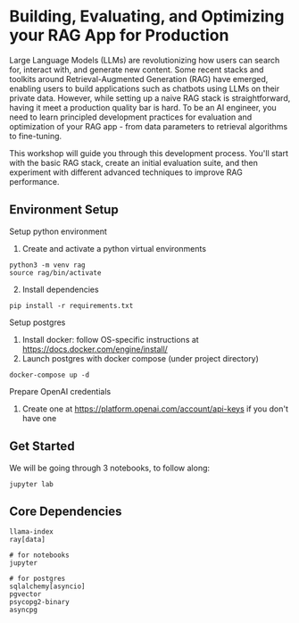# Building, Evaluating, and Optimizing your RAG App for Production

Large Language Models (LLMs) are revolutionizing how users can search for, interact with, and generate new content. Some recent stacks and toolkits around Retrieval-Augmented Generation (RAG) have emerged, enabling users to build applications such as chatbots using LLMs on their private data. However, while setting up a naive RAG stack is straightforward, having it meet a production quality bar is hard. To be an AI engineer, you need to learn principled development practices for evaluation and optimization of your RAG app - from data parameters to retrieval algorithms to fine-tuning.

This workshop will guide you through this development process. You'll start with the basic RAG stack, create an initial evaluation suite, and then experiment with different advanced techniques to improve RAG performance.

## Environment Setup
Setup python environment
1. Create and activate a python virtual environments
```
python3 -m venv rag
source rag/bin/activate
```
2. Install dependencies
```
pip install -r requirements.txt 
```

Setup postgres
1. Install docker: follow OS-specific instructions at https://docs.docker.com/engine/install/
2. Launch postgres with docker compose (under project directory)
```
docker-compose up -d
```

Prepare OpenAI credentials 
1. Create one at https://platform.openai.com/account/api-keys if you don't have one

## Get Started
We will be going through 3 notebooks, to follow along:
```
jupyter lab
```


## Core Dependencies
```
llama-index
ray[data]

# for notebooks
jupyter

# for postgres
sqlalchemy[asyncio]
pgvector
psycopg2-binary
asyncpg
```
